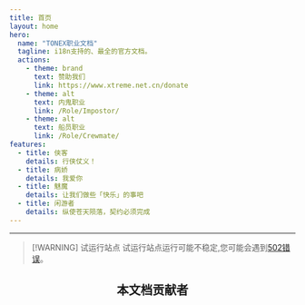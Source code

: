 ```yaml
---
title: 首页
layout: home
hero:
  name: "TONEX职业文档"
  tagline: i18n支持的、最全的官方文档。
  actions:
    - theme: brand
      text: 赞助我们
      link: https://www.xtreme.net.cn/donate
    - theme: alt
      text: 内鬼职业
      link: /Role/Impostor/
    - theme: alt
      text: 船员职业
      link: /Role/Crewmate/
features:
  - title: 侠客
    details: 行侠仗义！
  - title: 病娇
    details: 我爱你
  - title: 魅魔
    details: 让我们做些「快乐」的事吧
  - title: 闲游者
    details: 纵使苍天陨落，契约必须完成
---
```


---
> [!WARNING] 试运行站点
> 试运行站点运行可能不稳定,您可能会遇到[502错误](https://baike.baidu.com/item/502%20bad%20gateway/858572)。

<script setup>
import { VPTeamMembers } from 'vitepress/theme'

const members = [
  {
    avatar: 'https://cn-sy1.rains3.com/xtremewave/QingFeng.png',
    name: 'QingFeng',
    title: '主开发者',
    links: [
      { icon: 'github', link: 'https://github.com/QingFeng-awa' }
    ]
  },
  {
    avatar: 'https://cn-sy1.rains3.com/xtremewave/ynjq.jpg',
    name: "一念旧情",
    title: '角色故事作者',
    links: [
      { icon: 'github', link: 'https://github.com/ynjq' }
    ]
  }
]
</script>
<div align="center">

<h2>本文档贡献者</h2>

<VPTeamMembers size="medium" :members="members" />
</div>